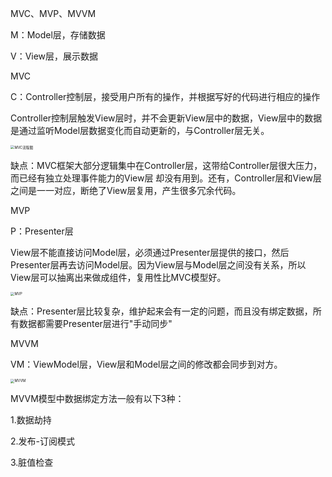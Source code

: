 MVC、MVP、MVVM

M：Model层，存储数据

V：View层，展示数据



MVC

C：Controller控制层，接受用户所有的操作，并根据写好的代码进行相应的操作

Controller控制层触发View层时，并不会更新View层中的数据，View层中的数据是通过监听Model层数据变化而自动更新的，与Controller层无关。

<img src="D:\个人资料\知识总结\图片\MVC流程图.jpg" alt="MVC流程图" style="zoom:40%;" />

缺点：MVC框架大部分逻辑集中在Controller层，这带给Controller层很大压力，而已经有独立处理事件能力的View层 却没有用到。还有，Controller层和View层之间是一一对应，断绝了View层复用，产生很多冗余代码。



MVP

P：Presenter层

View层不能直接访问Model层，必须通过Presenter层提供的接口，然后Presenter层再去访问Model层。因为View层与Model层之间没有关系，所以View层可以抽离出来做成组件，复用性比MVC模型好。

<img src="D:\个人资料\知识总结\图片\MVP.jpg" alt="MVP" style="zoom:40%;" />

缺点：Presenter层比较复杂，维护起来会有一定的问题，而且没有绑定数据，所有数据都需要Presenter层进行"手动同步"



MVVM

VM：ViewModel层，View层和Model层之间的修改都会同步到对方。

<img src="D:\个人资料\知识总结\图片\MVVM.jpg" alt="MVVM" style="zoom:40%;" />

MVVM模型中数据绑定方法一般有以下3种：

1.数据劫持

2.发布-订阅模式

3.脏值检查
